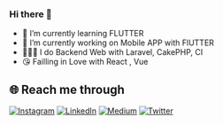### Hi there 👋
 - 🌱 I’m currently learning FLUTTER 
 - 🔭 I’m currently working on Mobile APP with FlUTTER
 - 🧚🏻‍♂️ I do Backend Web with Laravel, CakePHP, CI
 - 😘 Failling in Love with React , Vue 
 ## 🌐 Reach me through
[![Instagram](https://img.shields.io/badge/Instagram-E4405F?style=for-the-badge&logo=instagram&logoColor=white)](https://instagram.com/maungyehtunzaw) [![LinkedIn](https://img.shields.io/badge/LinkedIn-0077B5?style=for-the-badge&logo=linkedin&logoColor=white)](https://linkedin.com/in/maungyehtunzaw) [![Medium](https://img.shields.io/badge/Medium-12100E?style=for-the-badge&logo=medium&logoColor=white)](https://medium.com/@maungyehtunzaw) [![Twitter](https://img.shields.io/twitter/follow/maungyehtunzaw?logo=Twitter&style=for-the-badge)](https://twitter.com/maungyehtunzaw)

<!--
**maungyehtunzaw/maungyehtunzaw** is a ✨ _special_ ✨ repository because its `README.md` (this file) appears on your GitHub profile.

Here are some ideas to get you started:

- 🔭 I’m currently working on ...
- 🌱 I’m currently learning ...
- 👯 I’m looking to collaborate on ...
- 🤔 I’m looking for help with ...
- 💬 Ask me about ...
- 📫 How to reach me: ...
- 😄 Pronouns: ...
- ⚡ Fun fact: ...
-->
